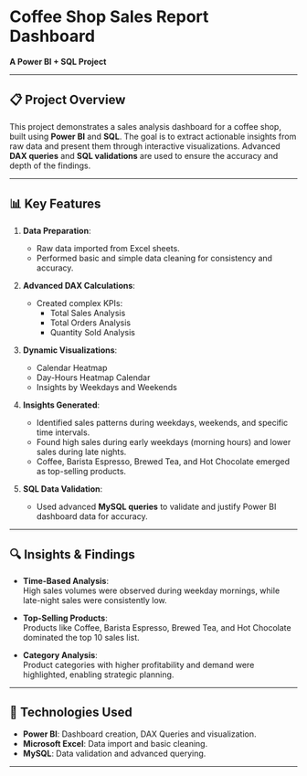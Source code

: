 # Coffee Shop Sales Report Dashboard  
**A Power BI + SQL Project**

---

## 📋 **Project Overview**  
This project demonstrates a sales analysis dashboard for a coffee shop, built using **Power BI** and **SQL**. The goal is to extract actionable insights from raw data and present them through interactive visualizations. Advanced **DAX queries** and **SQL validations** are used to ensure the accuracy and depth of the findings.  

---

## 📊 **Key Features**  
1. **Data Preparation**:  
   - Raw data imported from Excel sheets.  
   - Performed basic and simple data cleaning for consistency and accuracy.

2. **Advanced DAX Calculations**:  
   - Created complex KPIs:  
     - Total Sales Analysis  
     - Total Orders Analysis  
     - Quantity Sold Analysis  

3. **Dynamic Visualizations**:  
   - Calendar Heatmap  
   - Day-Hours Heatmap Calendar  
   - Insights by Weekdays and Weekends  

4. **Insights Generated**:  
   - Identified sales patterns during weekdays, weekends, and specific time intervals.  
   - Found high sales during early weekdays (morning hours) and lower sales during late nights.  
   - Coffee, Barista Espresso, Brewed Tea, and Hot Chocolate emerged as top-selling products.

5. **SQL Data Validation**:  
   - Used advanced **MySQL queries** to validate and justify Power BI dashboard data for accuracy.  

---

## 🔍 **Insights & Findings**  
- **Time-Based Analysis**:  
  High sales volumes were observed during weekday mornings, while late-night sales were consistently low.  

- **Top-Selling Products**:  
  Products like Coffee, Barista Espresso, Brewed Tea, and Hot Chocolate dominated the top 10 sales list.  

- **Category Analysis**:  
  Product categories with higher profitability and demand were highlighted, enabling strategic planning.  

---

## 🚀 **Technologies Used**  
- **Power BI**: Dashboard creation, DAX Queries and visualization.  
- **Microsoft Excel**: Data import and basic cleaning.  
- **MySQL**: Data validation and advanced querying.  

---

